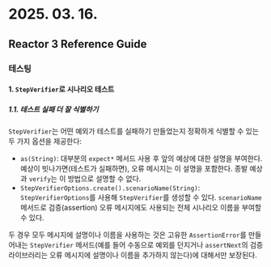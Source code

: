 # 2025. 03. 16.

## Reactor 3 Reference Guide

### 테스팅

#### 1. `StepVerifier`로 시나리오 테스트

##### 1.1. 테스트 실패 더 잘 식별하기

`StepVerifier`는 어떤 예외가 테스트를 실패하기 만들었는지 정확하게 식별할 수 있는 두 가지 옵션을 제공한다:

* `as(String)`: 대부분의 `expect*` 메서드 사용 후 앞의 예상에 대한 설명을 부여한다. 예상이 빗나가면(테스트가 실패하면), 오류 메시지는 이 설명을 포함한다. 종발 예상과 `verify`는 이 방법으로 설명할 수 없다.
* `StepVerifierOptions.create().scenarioName(String)`: `StepVerifierOptions`를 사용해 `StepVerifier`를 생성할 수 있다. `scenarioName` 메서드로 검증(assertion) 오류 메시지에도 사용되는 전체 시나리오 이름을 부여할 수 있다.

두 경우 모두 메시지에 설명이나 이름을 사용하는 것은 고유한 `AssertionError`를 만들어내는 `StepVerifier` 메서드(예를 들어 수동으로 예외를 던지거나 `assertNext`의 검증 라이브러리는 오류 메시지에 설명이나 이름을 추가하지 않는다)에 대해서만 보장된다.

